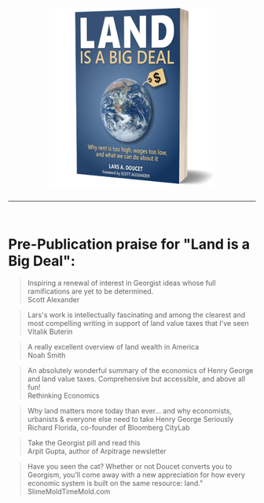 <img src="content/images/softbook.png" style="max-width:67%; display:block; margin:auto;">
<br>
<hr>
<br>

<h1>Pre-Publication praise for "Land is a Big Deal":</h1>

<blockquote>
Inspiring a renewal of interest in Georgist ideas whose full ramifications are yet to be determined.
<footer>Scott Alexander</footer>
</blockquote>

<blockquote>
Lars's work is intellectually fascinating and among the clearest and most compelling writing in support of land value taxes that I've seen
<footer>Vitalik Buterin</footer>
</blockquote>

<blockquote>
A really excellent overview of land wealth in America
<footer>Noah Smith</footer>
</blockquote>

<blockquote>
An absolutely wonderful summary of the economics of Henry George and land value taxes. Comprehensive but accessible, and above all fun!
<footer>Rethinking Economics</footer>
</blockquote>

<blockquote>
Why land matters more today than ever… and why economists, urbanists & everyone else need to take Henry George Seriously
<footer>Richard Florida, co-founder of Bloomberg CityLab</footer>
</blockquote>

<blockquote>
Take the Georgist pill and read this 
<footer>Arpit Gupta, author of Arpitrage newsletter</footer>
</blockquote>

<blockquote>
Have you seen the cat? Whether or not Doucet converts you to Georgism, you’ll come away with a new appreciation for how every economic system is built on the same resource: land."
<footer>SlimeMoldTimeMold.com</footer>
</blockquote>
